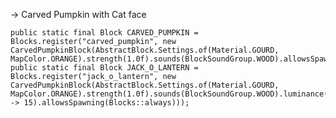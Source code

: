-> Carved Pumpkin with Cat face

    public static final Block CARVED_PUMPKIN = Blocks.register("carved_pumpkin", new CarvedPumpkinBlock(AbstractBlock.Settings.of(Material.GOURD, MapColor.ORANGE).strength(1.0f).sounds(BlockSoundGroup.WOOD).allowsSpawning(Blocks::always)));
    public static final Block JACK_O_LANTERN = Blocks.register("jack_o_lantern", new CarvedPumpkinBlock(AbstractBlock.Settings.of(Material.GOURD, MapColor.ORANGE).strength(1.0f).sounds(BlockSoundGroup.WOOD).luminance(state -> 15).allowsSpawning(Blocks::always)));